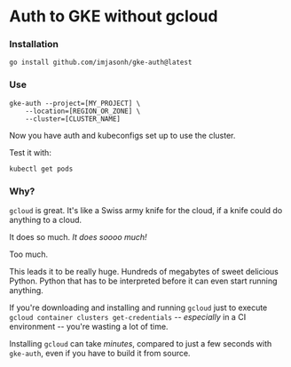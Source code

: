 # Auth to GKE without gcloud

### Installation

```
go install github.com/imjasonh/gke-auth@latest
```

### Use

```
gke-auth --project=[MY_PROJECT] \
    --location=[REGION_OR_ZONE] \
    --cluster=[CLUSTER_NAME]
```

Now you have auth and kubeconfigs set up to use the cluster.

Test it with:

```
kubectl get pods
```

### Why?

`gcloud` is great.
It's like a Swiss army knife for the cloud, if a knife could do anything to a cloud.

It does so much.
_It does soooo much!_

Too much.

This leads it to be really huge.
Hundreds of megabytes of sweet delicious Python.
Python that has to be interpreted before it can even start running anything.

If you're downloading and installing and running `gcloud` just to execute `gcloud container clusters get-credentials` -- _especially_ in a CI environment -- you're wasting a lot of time.

Installing `gcloud` can take _minutes_, compared to just a few seconds with `gke-auth`, even if you have to build it from source.
